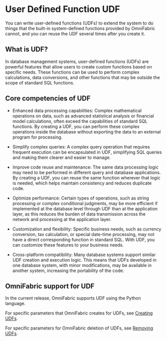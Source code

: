 # User Defined Function UDF

You can write user-defined functions (UDFs) to extend the system to do things that the built-in system-defined functions provided by OmniFabric cannot, and you can reuse the UDF several times after you create it.

## What is UDF?

In database management systems, user-defined functions (UDFs) are powerful features that allow users to create custom functions based on specific needs. These functions can be used to perform complex calculations, data conversions, and other functions that may be outside the scope of standard SQL functions.

## Core competencies of UDF

- Enhanced data processing capabilities: Complex mathematical operations on data, such as advanced statistical analysis or financial model calculations, often exceed the capabilities of standard SQL functions. By creating a UDF, you can perform these complex operations inside the database without exporting the data to an external program for processing.

- Simplify complex queries: A complex query operation that requires frequent execution can be encapsulated in UDF, simplifying SQL queries and making them clearer and easier to manage.

- Improve code reuse and maintenance: The same data processing logic may need to be performed in different query and database applications. By creating a UDF, you can reuse the same function wherever that logic is needed, which helps maintain consistency and reduces duplicate code.

- Optimize performance: Certain types of operations, such as string processing or complex conditional judgments, may be more efficient if implemented at the database level through UDF than at the application layer, as this reduces the burden of data transmission across the network and processing at the application layer.

- Customization and flexibility: Specific business needs, such as currency conversion, tax calculation, or special date-time processing, may not have a direct corresponding function in standard SQL. With UDF, you can customize these features to your business needs.

- Cross-platform compatibility: Many database systems support similar UDF creation and execution logic. This means that UDFs developed in one database system, with minor modifications, may be available in another system, increasing the portability of the code.

## OmniFabric support for UDF

In the current release, OmniFabric supports UDF using the Python language.

For specific parameters that OmniFabric creates for UDFs, see [Creating UDFs](../../Reference/SQL-Reference/Data-Definition-Language/create-function-python.md).

For specific parameters for OmniFabric deletion of UDFs, see [Removing UDFs](../../Reference/SQL-Reference/Data-Definition-Language/drop-function.md).
